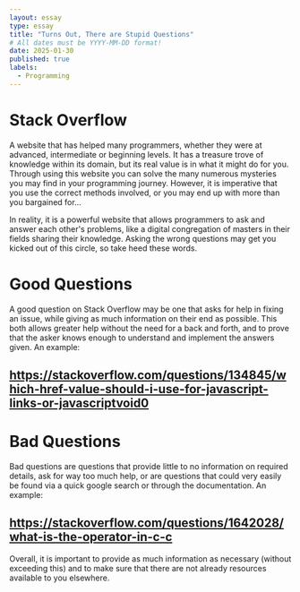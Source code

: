 ```yaml
---
layout: essay
type: essay
title: "Turns Out, There are Stupid Questions"
# All dates must be YYYY-MM-DD format!
date: 2025-01-30
published: true
labels:
  - Programming
---
```

# Stack Overflow
  A website that has helped many programmers, whether they were at advanced, intermediate or beginning levels. It has a treasure trove of knowledge within its domain, but its real value is in what it might do for you. Through using this website you can solve the many numerous mysteries you may find in your programming journey. However, it is imperative that you use the correct methods involved, or you may end up with more than you bargained for... 

  In reality, it is a powerful website that allows programmers to ask and answer each other's problems, like a digital congregation of masters in their fields sharing their knowledge. Asking the wrong questions may get you kicked out of this circle, so take heed these words.

# Good Questions

A good question on Stack Overflow may be one that asks for help in fixing an issue, while giving as much information on their end as possible. This both allows greater help without the need for a back and forth, and to prove that the asker knows enough to understand and implement the answers given. An example: 
## https://stackoverflow.com/questions/134845/which-href-value-should-i-use-for-javascript-links-or-javascriptvoid0

# Bad Questions

Bad questions are questions that provide little to no information on required details, ask for way too much help, or are questions that could very easily be found via a quick google search or through the documentation. An example: 
## https://stackoverflow.com/questions/1642028/what-is-the-operator-in-c-c

Overall, it is important to provide as much information as necessary (without exceeding this) and to make sure that there are not already resources available to you elsewhere.
